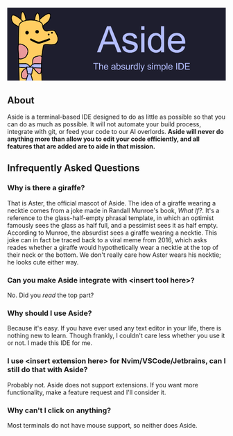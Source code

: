 ![Aside — the absurdly simple IDE](Assets/Banner.png)
## About
Aside is a terminal-based IDE designed to do as little as possible so that you can do as much as possible. It will not automate your build process, integrate with git, or feed your code to our AI overlords. **Aside will never do anything more than allow you to edit your code efficiently, and all features that are added are to aide in that mission.**

## Infrequently Asked Questions
### Why is there a giraffe?
That is Aster, the official mascot of Aside. The idea of a giraffe wearing a necktie comes from a joke made in Randall Munroe's book, *What If?*. It's a reference to the glass-half-empty phrasal template, in which an optimist famously sees the glass as half full, and a pessimist sees it as half empty. According to Munroe, the absurdist sees a giraffe wearing a necktie. This joke can in fact be traced back to a viral meme from 2016, which asks reades whether a giraffe would hypothetically wear a necktie at the top of their neck or the bottom. We don't really care how Aster wears his necktie; he looks cute either way.

### Can you make Aside integrate with \<insert tool here\>?
No. Did you *read* the top part?

### Why should I use Aside?
Because it's easy. If you have ever used any text editor in your life, there is nothing new to learn. Though frankly, I couldn't care less whether you use it or not. I made this IDE for me.

### I use \<insert extension here\> for Nvim/VSCode/Jetbrains, can I still do that with Aside?
Probably not. Aside does not support extensions. If you want more functionality, make a feature request and I'll consider it.

### Why can't I click on anything?
Most terminals do not have mouse support, so neither does Aside.



